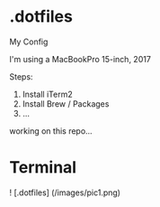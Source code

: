 # .dotfiles
My Config

I'm using a MacBookPro 15-inch, 2017

Steps:
1. Install iTerm2
1. Install Brew / Packages
1. ... 


working on this repo... 

# Terminal
! [.dotfiles] (/images/pic1.png)
